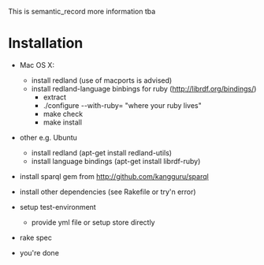 This is semantic_record more information tba

Installation
===

- Mac OS X:
  - install redland (use of macports is advised)
  - install redland-language binbings for ruby (http://librdf.org/bindings/)
    - extract
    - ./configure --with-ruby= "where your ruby lives"
    - make check
    - make install
    
- other e.g. Ubuntu
  - install redland (apt-get install redland-utils)
  - install language bindings (apt-get install librdf-ruby)

- install sparql gem from http://github.com/kangguru/sparql
- install other dependencies (see Rakefile or try'n error)
- setup test-environment
  - provide yml file or setup store directly
- rake spec
- you're done  
    
